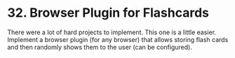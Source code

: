 # 32. Browser Plugin for Flashcards

There were a lot of hard projects to implement. This one is a little easier. Implement a browser plugin (for any browser) that allows storing flash cards and then randomly shows them to the user (can be configured).
